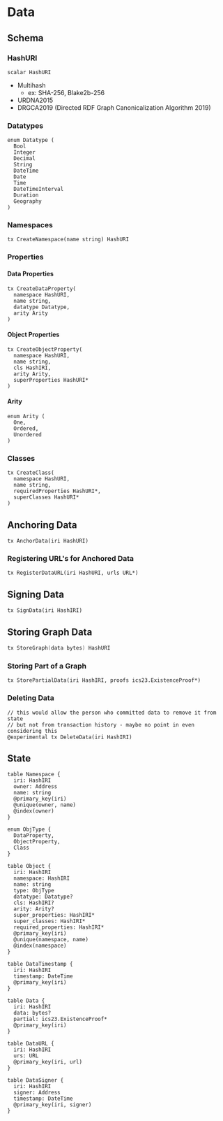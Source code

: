# Data

## Schema

### HashURI

```text
scalar HashURI
```

* Multihash
  * ex: SHA-256, Blake2b-256
* URDNA2015
* DRGCA2019 \(Directed RDF Graph Canonicalization Algorithm 2019\)

### Datatypes

```text
enum Datatype (
  Bool
  Integer
  Decimal
  String
  DateTime
  Date
  Time
  DateTimeInterval
  Duration
  Geography
)
```

### Namespaces

```text
tx CreateNamespace(name string) HashURI
```

### Properties

#### Data Properties

```text
tx CreateDataProperty(
  namespace HashURI,
  name string,
  datatype Datatype,
  arity Arity
)
```

#### Object Properties

```text
tx CreateObjectProperty(
  namespace HashURI,
  name string,
  cls HashIRI,
  arity Arity,
  superProperties HashURI*
)
```

#### Arity

```text
enum Arity (
  One,
  Ordered,
  Unordered
)
```

### Classes

```text
tx CreateClass(
  namespace HashURI,
  name string,
  requiredProperties HashURI*,
  superClasses HashURI*
)
```

## Anchoring Data

```text
tx AnchorData(iri HashURI)
```

### Registering URL's for Anchored Data

```text
tx RegisterDataURL(iri HashURI, urls URL*)
```

## Signing Data

```text
tx SignData(iri HashIRI)
```

## Storing Graph Data

```go
tx StoreGraph(data bytes) HashURI
```

### Storing Part of a Graph

```text
tx StorePartialData(iri HashIRI, proofs ics23.ExistenceProof*)
```

### Deleting Data

```text
// this would allow the person who committed data to remove it from state
// but not from transaction history - maybe no point in even considering this
@experimental tx DeleteData(iri HashIRI)
```

## State

```text
table Namespace {
  iri: HashIRI
  owner: Address
  name: string
  @primary_key(iri)
  @unique(owner, name)
  @index(owner)
}

enum ObjType {
  DataProperty,
  ObjectProperty,
  Class
}

table Object {
  iri: HashIRI
  namespace: HashIRI
  name: string
  type: ObjType
  datatype: Datatype?
  cls: HashIRI?
  arity: Arity?
  super_properties: HashIRI*
  super_classes: HashIRI*
  required_properties: HashIRI*
  @primary_key(iri)
  @unique(namespace, name)
  @index(namespace)
}

table DataTimestamp {
  iri: HashIRI
  timestamp: DateTime
  @primary_key(iri)
}

table Data {
  iri: HashIRI
  data: bytes?
  partial: ics23.ExistenceProof*
  @primary_key(iri)
}

table DataURL {
  iri: HashIRI
  urs: URL
  @primary_key(iri, url)
}

table DataSigner {
  iri: HashIRI
  signer: Address
  timestamp: DateTime
  @primary_key(iri, signer)
}
```

